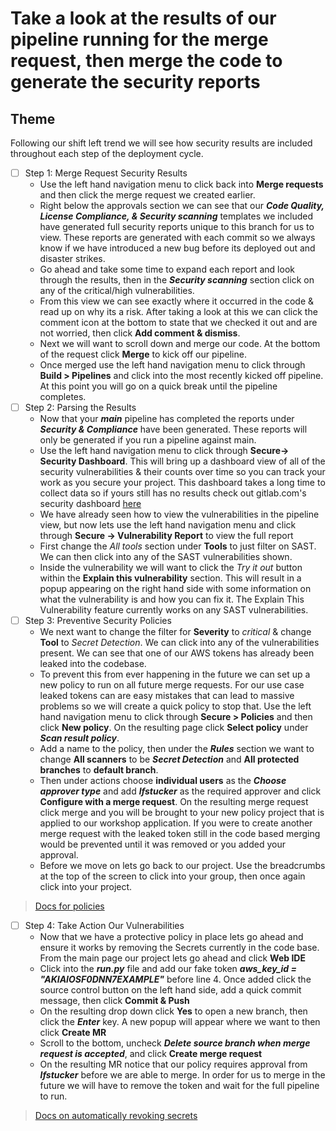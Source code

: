 # Take a look at the results of our pipeline running for the merge request, then merge the code to generate the security reports

## Theme

Following our shift left trend we will see how security results are included throughout each step of the deployment cycle.

* [ ] Step 1: Merge Request Security Results
  * Use the left hand navigation menu to click back into **Merge requests** and then click the merge request we created earlier.
  * Right below the approvals section we can see that our **_Code Quality, License Compliance, & Security scanning_** templates we included have generated full security reports unique to this branch for us to view. These reports are generated with each commit so we always know if we have introduced a new bug before its deployed out and disaster strikes.
  * Go ahead and take some time to expand each report and look through the results, then in the **_Security scanning_** section click on any of the critical/high vulnerabilities.
  * From this view we can see exactly where it occurred in the code & read up on why its a risk. After taking a look at this we can click the comment icon at the bottom to state that we checked it out and are not worried, then click **Add comment & dismiss**.
  * Next we will want to scroll down and merge our code. At the bottom of the request click **Merge** to kick off our pipeline.
  * Once merged use the left hand navigation menu to click through **Build \> Pipelines** and click into the most recently kicked off pipeline. At this point you will go on a quick break until the pipeline completes.
* [ ] Step 2: Parsing the Results
  * Now that your **_main_** pipeline has completed the reports under **_Security & Compliance_** have been generated. These reports will only be generated if you run a pipeline against main.
  * Use the left hand navigation menu to click through **Secure-\> Security Dashboard**. This will bring up a dashboard view of all of the security vulnerabilities & their counts over time so you can track your work as you secure your project. This dashboard takes a long time to collect data so if yours still has no results check out gitlab.com's security dashboard [here](https://gitlab.com/gitlab-org/gitlab/-/security/dashboard)
  * We have already seen how to view the vulnerabilities in the pipeline view, but now lets use the left hand navigation menu and click through **Secure -\> Vulnerability Report** to view the full report
  * First change the _All tools_ section under **Tools** to just filter on SAST. We can then click into any of the SAST vulnerabilities shown.
  * Inside the vulnerability we will want to click the _Try it out_ button within the **Explain this vulnerability** section. This will result in a popup appearing on the right hand side with some information on what the vulnerability is and how you can fix it. The Explain This Vulnerability feature currently works on any SAST vulnerabilities.
* [ ] Step 3: Preventive Security Policies
  * We next want to change the filter for **Severity**  to _critical_ & change **Tool** to _Secret Detection_. We can click into any of the vulnerabilities present. We can see that one of our AWS tokens has already been leaked into the codebase.
  * To prevent this from ever happening in the future we can set up a new policy to run on all future merge requests. For our use case leaked tokens can are easy mistakes that can lead to massive problems so we will create a quick policy to stop that. Use the left hand navigation menu to click through **Secure \> Policies** and then click **New policy**. On the resulting page click **Select policy** under **_Scan result policy_**.
  * Add a name to the policy, then under the **_Rules_** section we want to change **All scanners** to be **_Secret Detection_** and **All protected branches** to **default branch**.
  * Then under actions choose **individual users** as the **_Choose approver type_** and add **_lfstucker_** as the required approver and click **Configure with a merge request**. On the resulting merge request click merge and you will be brought to your new policy project that is applied to our workshop application. If you were to create another merge request with the leaked token still in the code based merging would be prevented until it was removed or you added your approval.
  * Before we move on lets go back to our project. Use the breadcrumbs at the top of the screen to click into your group, then once again click into your project.

> [Docs for policies](https://docs.gitlab.com/ee/user/application_security/policies/)

* [ ] Step 4: Take Action Our Vulnerabilities
  * Now that we have a protective policy in place lets go ahead and ensure it works by removing the Secrets currently in the code base. From the main page our project lets go ahead and click **Web IDE**
  * Click into the **_run.py_** file and add our fake token **_aws_key_id = "AKIAIOSF0DNN7EXAMPLE"_** before line 4. Once added click the source control button on the left hand side, add a quick commit message, then click **Commit & Push**
  * On the resulting drop down click **Yes** to open a new branch, then click the **_Enter_** key. A new popup will appear where we want to then click **Create MR**
  * Scroll to the bottom, uncheck **_Delete source branch when merge request is accepted_**, and click **Create merge request**
  * On the resulting MR notice that our policy requires approval from **_lfstucker_** before we are able to merge. In order for us to merge in the future we will have to remove the token and wait for the full pipeline to run.

> [Docs on automatically revoking secrets](https://docs.gitlab.com/ee/user/application_security/secret_detection/#responding-to-a-leaked-secret)